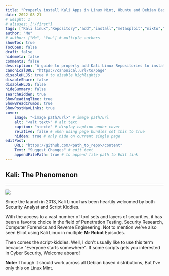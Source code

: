 ```yaml
---
title: "Properly install Kali Apps in Linux Mint, Ubuntu and Debian Based Distributions!"
date: 2022-08-21
# weight: 1
# aliases: ["/first"]
tags: ["Kali linux","Repository","add","install","metasploit","nikto","nmap","nethunter"]
author: "Me"
# author: ["Me", "You"] # multiple authors
showToc: true
TocOpen: false
draft: false
hidemeta: false
comments: false
description: "A guide to properly add Kali Linux Repositories to install Kali Apps without facing any breaking changes"
canonicalURL: "https://canonical.url/to/page"
disableHLJS: true # to disable highlightjs
disableShare: false
disableHLJS: false
hideSummary: false
searchHidden: true
ShowReadingTime: true
ShowBreadCrumbs: true
ShowPostNavLinks: true
cover:
    image: "<image path/url>" # image path/url
    alt: "<alt text>" # alt text
    caption: "<text>" # display caption under cover
    relative: false # when using page bundles set this to true
    hidden: true # only hide on current single page
editPost:
    URL: "https://github.com/<path_to_repo>/content"
    Text: "Suggest Changes" # edit text
    appendFilePath: true # to append file path to Edit link
---
```


## Kali: The Phenomenon
---

![](https://c.tenor.com/73bhaYAl0moAAAAC/yes-oh.gif)

Since the launch in 2013, Kali Linux has been heartily welcomed by both Security Analyst and Script Kiddies.

With the access to a vast number of tool sets and layers of securities, it has been a favorite choice in the field of Penetration Testing, Security Research, Computer Forensics and Reverse Engineering. Not to mention we've also seen Elliot using Kali Linux in multiple **Mr Robot** Episodes.

Then comes the script-kiddies. Well, I don't usually like to use this term because "Everyone starts somewhere". If some scripts gets you interested in Cyber Security, Welcome aboard!

**Note:** Though it should work across all Debian based distributions, But I've only this on Linux Mint.

##